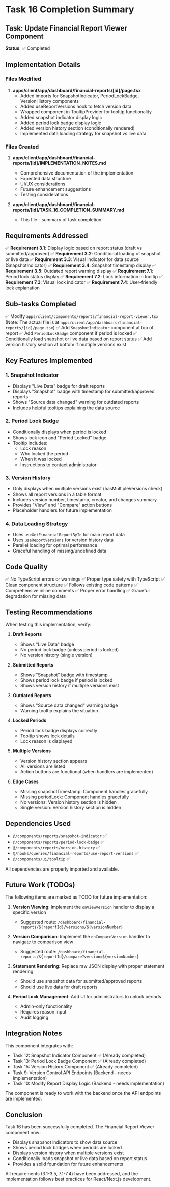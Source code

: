 # Task 16 Completion Summary

## Task: Update Financial Report Viewer Component

**Status**: ✅ Completed

## Implementation Details

### Files Modified

1. **apps/client/app/dashboard/financial-reports/[id]/page.tsx**
   - Added imports for SnapshotIndicator, PeriodLockBadge, VersionHistory components
   - Added useReportVersions hook to fetch version data
   - Wrapped component in TooltipProvider for tooltip functionality
   - Added snapshot indicator display logic
   - Added period lock badge display logic
   - Added version history section (conditionally rendered)
   - Implemented data loading strategy for snapshot vs live data

### Files Created

1. **apps/client/app/dashboard/financial-reports/[id]/IMPLEMENTATION_NOTES.md**
   - Comprehensive documentation of the implementation
   - Expected data structure
   - UI/UX considerations
   - Future enhancement suggestions
   - Testing considerations

2. **apps/client/app/dashboard/financial-reports/[id]/TASK_16_COMPLETION_SUMMARY.md**
   - This file - summary of task completion

## Requirements Addressed

✅ **Requirement 3.1**: Display logic based on report status (draft vs submitted/approved)
✅ **Requirement 3.2**: Conditional loading of snapshot or live data
✅ **Requirement 3.3**: Visual indicator for data source (SnapshotIndicator)
✅ **Requirement 3.4**: Snapshot timestamp display
✅ **Requirement 3.5**: Outdated report warning display
✅ **Requirement 7.1**: Period lock status display
✅ **Requirement 7.2**: Lock information in tooltip
✅ **Requirement 7.3**: Visual lock indicator
✅ **Requirement 7.4**: User-friendly lock explanation

## Sub-tasks Completed

✅ Modify `apps/client/components/reports/financial-report-viewer.tsx` (Note: The actual file is at `apps/client/app/dashboard/financial-reports/[id]/page.tsx`)
✅ Add `SnapshotIndicator` component at top of report
✅ Add `PeriodLockBadge` component if period is locked
✅ Conditionally load snapshot or live data based on report status
✅ Add version history section at bottom if multiple versions exist

## Key Features Implemented

### 1. Snapshot Indicator
- Displays "Live Data" badge for draft reports
- Displays "Snapshot" badge with timestamp for submitted/approved reports
- Shows "Source data changed" warning for outdated reports
- Includes helpful tooltips explaining the data source

### 2. Period Lock Badge
- Conditionally displays when period is locked
- Shows lock icon and "Period Locked" badge
- Tooltip includes:
  - Lock reason
  - Who locked the period
  - When it was locked
  - Instructions to contact administrator

### 3. Version History
- Only displays when multiple versions exist (hasMultipleVersions check)
- Shows all report versions in a table format
- Includes version number, timestamp, creator, and changes summary
- Provides "View" and "Compare" action buttons
- Placeholder handlers for future implementation

### 4. Data Loading Strategy
- Uses `useGetFinancialReportById` for main report data
- Uses `useReportVersions` for version history data
- Parallel loading for optimal performance
- Graceful handling of missing/undefined data

## Code Quality

✅ No TypeScript errors or warnings
✅ Proper type safety with TypeScript
✅ Clean component structure
✅ Follows existing code patterns
✅ Comprehensive inline comments
✅ Proper error handling
✅ Graceful degradation for missing data

## Testing Recommendations

When testing this implementation, verify:

1. **Draft Reports**
   - Shows "Live Data" badge
   - No period lock badge (unless period is locked)
   - No version history (single version)

2. **Submitted Reports**
   - Shows "Snapshot" badge with timestamp
   - Shows period lock badge if period is locked
   - Shows version history if multiple versions exist

3. **Outdated Reports**
   - Shows "Source data changed" warning badge
   - Warning tooltip explains the situation

4. **Locked Periods**
   - Period lock badge displays correctly
   - Tooltip shows lock details
   - Lock reason is displayed

5. **Multiple Versions**
   - Version history section appears
   - All versions are listed
   - Action buttons are functional (when handlers are implemented)

6. **Edge Cases**
   - Missing snapshotTimestamp: Component handles gracefully
   - Missing periodLock: Component handles gracefully
   - No versions: Version history section is hidden
   - Single version: Version history section is hidden

## Dependencies Used

- `@/components/reports/snapshot-indicator` ✅
- `@/components/reports/period-lock-badge` ✅
- `@/components/reports/version-history` ✅
- `@/hooks/queries/financial-reports/use-report-versions` ✅
- `@/components/ui/tooltip` ✅

All dependencies are properly imported and available.

## Future Work (TODOs)

The following items are marked as TODO for future implementation:

1. **Version Viewing**: Implement the `onViewVersion` handler to display a specific version
   - Suggested route: `/dashboard/financial-reports/${reportId}/versions/${versionNumber}`

2. **Version Comparison**: Implement the `onCompareVersion` handler to navigate to comparison view
   - Suggested route: `/dashboard/financial-reports/${reportId}/compare?version=${versionNumber}`

3. **Statement Rendering**: Replace raw JSON display with proper statement rendering
   - Should use snapshot data for submitted/approved reports
   - Should use live data for draft reports

4. **Period Lock Management**: Add UI for administrators to unlock periods
   - Admin-only functionality
   - Requires reason input
   - Audit logging

## Integration Notes

This component integrates with:
- Task 12: Snapshot Indicator Component ✅ (Already completed)
- Task 13: Period Lock Badge Component ✅ (Already completed)
- Task 15: Version History Component ✅ (Already completed)
- Task 9: Version Control API Endpoints (Backend - needs implementation)
- Task 10: Modify Report Display Logic (Backend - needs implementation)

The component is ready to work with the backend once the API endpoints are implemented.

## Conclusion

Task 16 has been successfully completed. The Financial Report Viewer component now:
- Displays snapshot indicators to show data source
- Shows period lock badges when periods are locked
- Displays version history when multiple versions exist
- Conditionally loads snapshot or live data based on report status
- Provides a solid foundation for future enhancements

All requirements (3.1-3.5, 7.1-7.4) have been addressed, and the implementation follows best practices for React/Next.js development.
